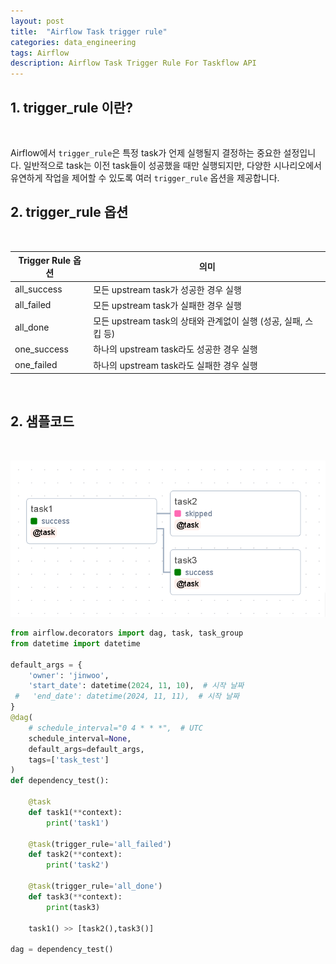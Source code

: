 ```yaml
---
layout: post
title:  "Airflow Task trigger rule"
categories: data_engineering
tags: Airflow
description: Airflow Task Trigger Rule For Taskflow API
---
```


<h2>
    <span class = "jjw_h2_style">1. trigger_rule 이란? </span>
</h2>
<br>

Airflow에서 `trigger_rule`은 특정 task가 언제 실행될지 결정하는 중요한 설정입니다. 일반적으로 task는 이전 task들이 성공했을 때만 실행되지만, 다양한 시나리오에서 유연하게 작업을 제어할 수 있도록 여러 `trigger_rule` 옵션을 제공합니다.
<br>

<h2>
    <span class = "jjw_h2_style">2. trigger_rule 옵션 </span>
</h2>
<br>

<table class="jjw_table">
  <thead>
    <tr>
      <th>Trigger Rule 옵션</th>
      <th>의미</th>
    </tr>
  </thead>
  <tbody>
    <tr>
      <td>all_success</td>
      <td>모든 upstream task가 성공한 경우 실행</td>
    </tr>
    <tr>
      <td>all_failed</td>
      <td>모든 upstream task가 실패한 경우 실행</td>
    </tr>
    <tr>
      <td>all_done</td>
      <td>모든 upstream task의 상태와 관계없이 실행 (성공, 실패, 스킵 등)</td>
    </tr>
    <tr>
      <td>one_success</td>
      <td>하나의 upstream task라도 성공한 경우 실행</td>
    </tr>
    <tr>
      <td>one_failed</td>
      <td>하나의 upstream task라도 실패한 경우 실행</td>
    </tr>
  </tbody>
</table>


<br>

<h2>
    <span class = "jjw_h2_style">2. 샘플코드 </span>
</h2>
<br>

![Xixia](/assets/images/dataengineer/20241112airflowtaskdependency5.png)

~~~python
from airflow.decorators import dag, task, task_group
from datetime import datetime

default_args = {
    'owner': 'jinwoo',
    'start_date': datetime(2024, 11, 10),  # 시작 날짜
 #   'end_date': datetime(2024, 11, 11),  # 시작 날짜
}
@dag(
    # schedule_interval="0 4 * * *",  # UTC
    schedule_interval=None,
    default_args=default_args,
    tags=['task_test']
)
def dependency_test():

    @task
    def task1(**context):
        print('task1')

    @task(trigger_rule='all_failed')
    def task2(**context):
        print('task2')

    @task(trigger_rule='all_done')
    def task3(**context):
        print(task3)

    task1() >> [task2(),task3()]

dag = dependency_test()
~~~